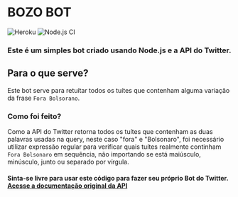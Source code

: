 # BOZO BOT
![Heroku](https://heroku-badge.herokuapp.com/?app=heroku-badge)
![Node.js CI](https://github.com/jvbraganca/bozo-bot/workflows/Node.js%20CI/badge.svg?branch=master)

### Este é um simples bot criado usando Node.js e a API do Twitter.

## Para o que serve?
Este bot serve para retuítar todos os tuítes que contenham alguma variação da frase `Fora Bolsorano`. 

### Como foi feito?
Como a API do Twitter retorna todos os tuítes que contenham as duas palavras usadas na query, neste caso "fora" e "Bolsonaro", foi necessário utilizar  expressão regular para verificar quais tuítes realmente continham `Fora Bolsonaro` em sequência, não importando se está maiúsculo, minúsculo, junto ou separado por vírgula.

#### Sinta-se livre para usar este código para fazer seu próprio Bot do Twitter. [Acesse a documentação original da API](https://developer.twitter.com/en/docs)
